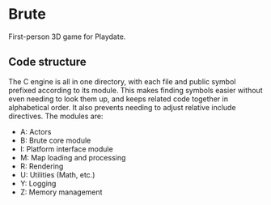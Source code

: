 # Brute

First-person 3D game for Playdate.

## Code structure

The C engine is all in one directory, with each file and public symbol prefixed
according to its module. This makes finding symbols easier without even needing
to look them up, and keeps related code together in alphabetical order. It also
prevents needing to adjust relative include directives. The modules are:

- A: Actors
- B: Brute core module
- I: Platform interface module
- M: Map loading and processing
- R: Rendering
- U: Utilities (Math, etc.)
- Y: Logging
- Z: Memory management

